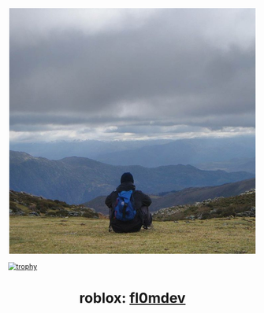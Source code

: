 <div id="header" align="center">
  <img src="5e15444d6134ef614f84f205a93dfa81.jpg" width="500"/>
</div>

[![trophy](https://github-profile-trophy.vercel.app/?username=fl0mast3r&theme=onedark)](https://github.com/ryo-ma/github-profile-trophy)

<div align="center">
  <h1>roblox: <a href="https://www.roblox.com/users/159036788/profile">fl0mdev</a></h1>
</div>
